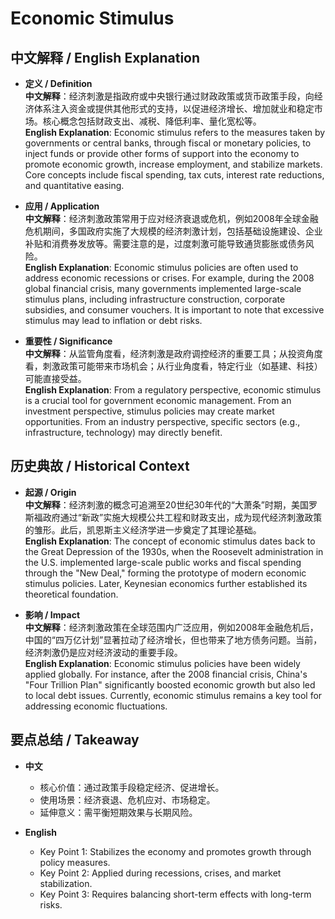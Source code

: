 # Economic Stimulus

## 中文解释 / English Explanation

* **定义 / Definition**  
  **中文解释**：经济刺激是指政府或中央银行通过财政政策或货币政策手段，向经济体系注入资金或提供其他形式的支持，以促进经济增长、增加就业和稳定市场。核心概念包括财政支出、减税、降低利率、量化宽松等。  
  **English Explanation**: Economic stimulus refers to the measures taken by governments or central banks, through fiscal or monetary policies, to inject funds or provide other forms of support into the economy to promote economic growth, increase employment, and stabilize markets. Core concepts include fiscal spending, tax cuts, interest rate reductions, and quantitative easing.

* **应用 / Application**  
  **中文解释**：经济刺激政策常用于应对经济衰退或危机，例如2008年全球金融危机期间，多国政府实施了大规模的经济刺激计划，包括基础设施建设、企业补贴和消费券发放等。需要注意的是，过度刺激可能导致通货膨胀或债务风险。  
  **English Explanation**: Economic stimulus policies are often used to address economic recessions or crises. For example, during the 2008 global financial crisis, many governments implemented large-scale stimulus plans, including infrastructure construction, corporate subsidies, and consumer vouchers. It is important to note that excessive stimulus may lead to inflation or debt risks.

* **重要性 / Significance**  
  **中文解释**：从监管角度看，经济刺激是政府调控经济的重要工具；从投资角度看，刺激政策可能带来市场机会；从行业角度看，特定行业（如基建、科技）可能直接受益。  
  **English Explanation**: From a regulatory perspective, economic stimulus is a crucial tool for government economic management. From an investment perspective, stimulus policies may create market opportunities. From an industry perspective, specific sectors (e.g., infrastructure, technology) may directly benefit.

## 历史典故 / Historical Context

* **起源 / Origin**  
  **中文解释**：经济刺激的概念可追溯至20世纪30年代的“大萧条”时期，美国罗斯福政府通过“新政”实施大规模公共工程和财政支出，成为现代经济刺激政策的雏形。此后，凯恩斯主义经济学进一步奠定了其理论基础。  
  **English Explanation**: The concept of economic stimulus dates back to the Great Depression of the 1930s, when the Roosevelt administration in the U.S. implemented large-scale public works and fiscal spending through the "New Deal," forming the prototype of modern economic stimulus policies. Later, Keynesian economics further established its theoretical foundation.

* **影响 / Impact**  
  **中文解释**：经济刺激政策在全球范围内广泛应用，例如2008年金融危机后，中国的“四万亿计划”显著拉动了经济增长，但也带来了地方债务问题。当前，经济刺激仍是应对经济波动的重要手段。  
  **English Explanation**: Economic stimulus policies have been widely applied globally. For instance, after the 2008 financial crisis, China's "Four Trillion Plan" significantly boosted economic growth but also led to local debt issues. Currently, economic stimulus remains a key tool for addressing economic fluctuations.

## 要点总结 / Takeaway

* **中文**  
  - 核心价值：通过政策手段稳定经济、促进增长。  
  - 使用场景：经济衰退、危机应对、市场稳定。  
  - 延伸意义：需平衡短期效果与长期风险。  

* **English**  
  - Key Point 1: Stabilizes the economy and promotes growth through policy measures.  
  - Key Point 2: Applied during recessions, crises, and market stabilization.  
  - Key Point 3: Requires balancing short-term effects with long-term risks.